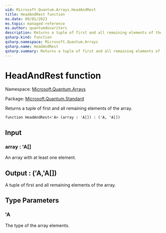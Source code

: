 ```yaml
---
uid: Microsoft.Quantum.Arrays.HeadAndRest
title: HeadAndRest function
ms.date: 09/01/2023
ms.topic: managed-reference
ms.author: quantumdocwriters
description: Returns a tuple of first and all remaining elements of the array.
qsharp.kind: function
qsharp.namespace: Microsoft.Quantum.Arrays
qsharp.name: HeadAndRest
qsharp.summary: Returns a tuple of first and all remaining elements of the array.
---
```


# HeadAndRest function

Namespace: [Microsoft.Quantum.Arrays](xref:Microsoft.Quantum.Arrays)

Package: [Microsoft.Quantum.Standard](https://nuget.org/packages/Microsoft.Quantum.Standard)


Returns a tuple of first and all remaining elements of the array.

```qsharp
function HeadAndRest<'A> (array : 'A[]) : ('A, 'A[])
```


## Input

### array : 'A[]

An array with at least one element.



## Output : ('A,'A[])

A tuple of first and all remaining elements of the array.

## Type Parameters

### 'A

The type of the array elements.